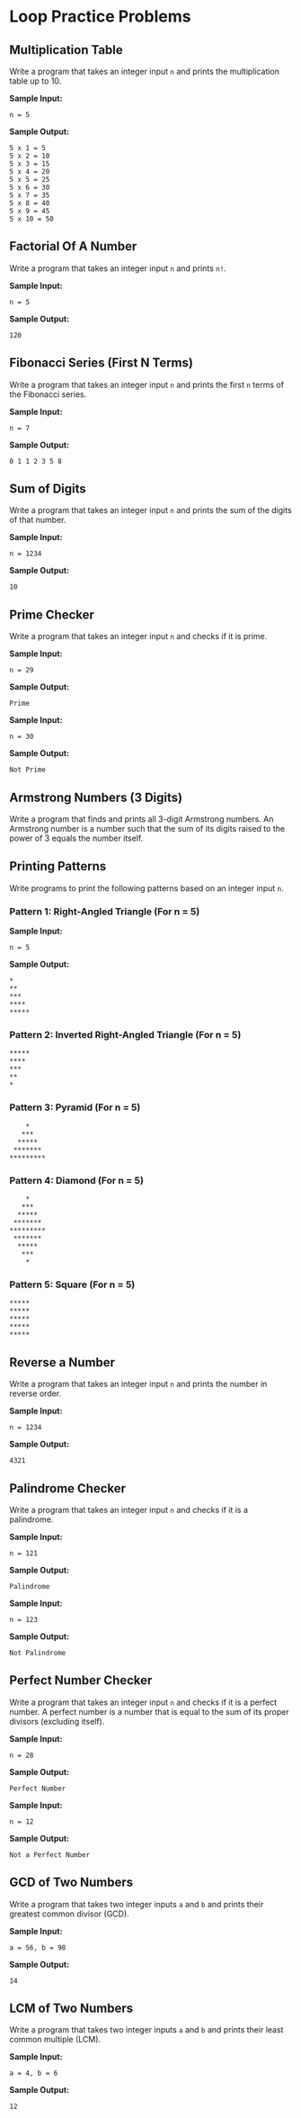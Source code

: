 # Loop Practice Problems

## Multiplication Table
Write a program that takes an integer input `n` and prints the multiplication table up to 10.

**Sample Input:**
```
n = 5
```

**Sample Output:**
```
5 x 1 = 5
5 x 2 = 10
5 x 3 = 15
5 x 4 = 20
5 x 5 = 25
5 x 6 = 30
5 x 7 = 35
5 x 8 = 40
5 x 9 = 45
5 x 10 = 50
```

## Factorial Of A Number
Write a program that takes an integer input `n` and prints `n!`.

**Sample Input:**
```
n = 5
```

**Sample Output:**
```
120
```

## Fibonacci Series (First N Terms)
Write a program that takes an integer input `n` and prints the first `n` terms of the Fibonacci series.

**Sample Input:**
```
n = 7
```

**Sample Output:**
```
0 1 1 2 3 5 8
```

## Sum of Digits
Write a program that takes an integer input `n` and prints the sum of the digits of that number.

**Sample Input:**
```
n = 1234
```

**Sample Output:**
```
10
```

## Prime Checker
Write a program that takes an integer input `n` and checks if it is prime.

**Sample Input:**
```
n = 29
```

**Sample Output:**
```
Prime
```

**Sample Input:**
```
n = 30
```

**Sample Output:**
```
Not Prime
```


## Armstrong Numbers (3 Digits)
Write a program that finds and prints all 3-digit Armstrong numbers. An Armstrong number is a number such that the sum of its digits raised to the power of 3 equals the number itself.

## Printing Patterns
Write programs to print the following patterns based on an integer input `n`.

### Pattern 1: Right-Angled Triangle (For n = 5)
**Sample Input:**
```
n = 5
```

**Sample Output:**
```
*
**
***
****
*****
```

### Pattern 2: Inverted Right-Angled Triangle (For n = 5)
```
*****
****
***
**
*
```

### Pattern 3: Pyramid (For n = 5)
```
    *
   ***
  *****
 *******
*********
```

### Pattern 4: Diamond (For n = 5)
```
    *
   ***
  *****
 *******
*********
 *******
  *****
   ***
    *
```

### Pattern 5: Square (For n = 5)
```
*****
*****
*****
*****
*****
```
## Reverse a Number
Write a program that takes an integer input `n` and prints the number in reverse order.

**Sample Input:**
```
n = 1234
```

**Sample Output:**
```
4321
```

## Palindrome Checker
Write a program that takes an integer input `n` and checks if it is a palindrome.

**Sample Input:**
```
n = 121
```

**Sample Output:**
```
Palindrome
```

**Sample Input:**
```
n = 123
```

**Sample Output:**
```
Not Palindrome
```

## Perfect Number Checker
Write a program that takes an integer input `n` and checks if it is a perfect number. A perfect number is a number that is equal to the sum of its proper divisors (excluding itself).

**Sample Input:**
```
n = 28
```

**Sample Output:**
```
Perfect Number
```

**Sample Input:**
```
n = 12
```

**Sample Output:**
```
Not a Perfect Number
```

## GCD of Two Numbers
Write a program that takes two integer inputs `a` and `b` and prints their greatest common divisor (GCD).

**Sample Input:**
```
a = 56, b = 98
```

**Sample Output:**
```
14
```

## LCM of Two Numbers
Write a program that takes two integer inputs `a` and `b` and prints their least common multiple (LCM).

**Sample Input:**
```
a = 4, b = 6
```

**Sample Output:**
```
12
```